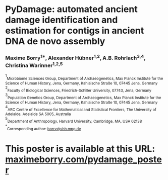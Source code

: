 # PyDamage: automated ancient damage identification and estimation for contigs in ancient DNA de novo assembly

### Maxime Borry<sup>1*</sup>, Alexander Hübner<sup>1,2</sup>, A.B. Rohrlach<sup>3,4</sup>, Christina Warinner<sup>1,2,5</sup>

<sup>1</sup><sub>Microbiome Sciences Group, Department of Archaeogenetics, Max Planck Institute for the Science of Human History, Jena, Germany, Kahlaische Straße 10, 07445 Jena, Germany</sub>  
<sup>2</sup><sub>Faculty of Biological Sciences, Friedrich-Schiller University, 07743, Jena, Germany</sub>  
<sup>3</sup><sub>Population Genetics Group, Department of Archaeogenetics, Max Planck Institute for the Science of Human History, Jena, Germany, Kahlaische Straße 10, 07445 Jena, Germany</sub>  
<sup>4</sup><sub>ARC Centre of Excellence for Mathematical and Statistical Frontiers, The University of Adelaide, Adelaide SA 5005, Australia</sub>  
<sup>5</sup><sub>Department of Anthropology, Harvard University, Cambridge, MA, USA 02138</sub>  
<sup>*</sup><sub>Corresponding author: [borry@shh.mpg.de](mailto:borry@shh.mpg.de)</sub>


# This poster is available at this URL: [maximeborry.com/pydamage_poster](https://maximeborry.com/pydamage_poster)

